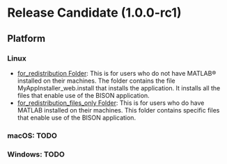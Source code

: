 # Release Candidate (1.0.0-rc1)

## Platform

### Linux

* [for_redistribution Folder](./bin/linux/for_redistribution): This is for users who do not have MATLAB® installed on their machines.  The folder contains the file MyAppInstaller_web.install that installs the application. It installs all the files that enable use of the BISON application.
* [for_redistribution_files_only Folder](./bin/linux/for_redistribution_files_only.tar.gz): This is for users who do have MATLAB installed on their machines. This folder contains specific files that enable use of the BISON application.

### macOS: TODO

### Windows: TODO
